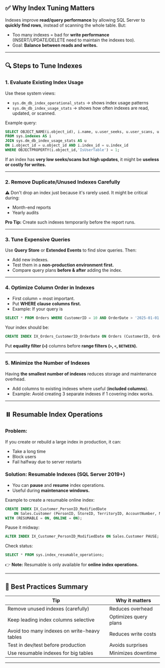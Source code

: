 ## ✅ **Why Index Tuning Matters**

Indexes improve **read/query performance** by allowing SQL Server to **quickly find rows**, instead of scanning the whole table.
But:

- Too many indexes = bad for **write performance** (INSERT/UPDATE/DELETE need to maintain the indexes too).
- Goal: **Balance between reads and writes.**

---

## 🔍 **Steps to Tune Indexes**

### 1. **Evaluate Existing Index Usage**

Use these system views:

- `sys.dm_db_index_operational_stats` → shows index usage patterns
- `sys.dm_db_index_usage_stats` → shows how often indexes are read, updated, or scanned.

Example query:

```sql
SELECT OBJECT_NAME(i.object_id), i.name, u.user_seeks, u.user_scans, u.user_lookups, u.user_updates
FROM sys.indexes AS i
JOIN sys.dm_db_index_usage_stats AS u
ON i.object_id = u.object_id AND i.index_id = u.index_id
WHERE OBJECTPROPERTY(i.object_id,'IsUserTable') = 1;
```

If an index has **very low seeks/scans but high updates**, it might be **useless or costly for writes.**

---

### 2. **Remove Duplicate/Unused Indexes Carefully**

⚠️ Don't drop an index just because it's rarely used. It might be critical during:

- Month-end reports
- Yearly audits

**Pro Tip:** Create such indexes temporarily before the report runs.

---

### 3. **Tune Expensive Queries**

Use **Query Store** or **Extended Events** to find slow queries. Then:

- Add new indexes.
- Test them in a **non-production environment first.**
- Compare query plans **before & after** adding the index.

---

### 4. **Optimize Column Order in Indexes**

- First column = most important.
- Put **WHERE clause columns first.**
- Example: If your query is

```sql
SELECT * FROM Orders WHERE CustomerID = 10 AND OrderDate > '2025-01-01'
```

Your index should be:

```sql
CREATE INDEX IX_Orders_CustomerID_OrderDate ON Orders (CustomerID, OrderDate);
```

Put **equality filter (`=`)** columns before **range filters (`>`, `<`, `BETWEEN`).**

---

### 5. **Minimize the Number of Indexes**

Having **the smallest number of indexes** reduces storage and maintenance overhead.

- Add columns to existing indexes where useful (**included columns**).
- Example: Avoid creating 3 separate indexes if 1 covering index works.

---

## ⏸️ **Resumable Index Operations**

### Problem:

If you create or rebuild a large index in production, it can:

- Take a long time
- Block users
- Fail halfway due to server restarts

### Solution: **Resumable Indexes (SQL Server 2019+)**

- You can **pause** and **resume** index operations.
- Useful during **maintenance windows.**

Example to create a resumable online index:

```sql
CREATE INDEX IX_Customer_PersonID_ModifiedDate
    ON Sales.Customer (PersonID, StoreID, TerritoryID, AccountNumber, ModifiedDate)
WITH (RESUMABLE = ON, ONLINE = ON);
```

Pause it midway:

```sql
ALTER INDEX IX_Customer_PersonID_ModifiedDate ON Sales.Customer PAUSE;
```

Check status:

```sql
SELECT * FROM sys.index_resumable_operations;
```

👉 **Note:** Resumable is only available for **online index operations.**

---

## 🎯 **Best Practices Summary**

| Tip                                          | Why it matters        |
| -------------------------------------------- | --------------------- |
| Remove unused indexes (carefully)            | Reduces overhead      |
| Keep leading index columns selective         | Optimizes query plans |
| Avoid too many indexes on write-heavy tables | Reduces write costs   |
| Test in dev/test before production           | Avoids surprises      |
| Use resumable indexes for big tables         | Minimizes downtime    |

---
